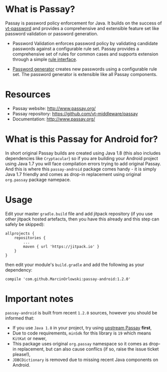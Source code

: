What is Passay?
===============
Passay is password policy enforcement for Java. It builds on the success of [vt-password](https://code.google.com/p/vt-middleware/wiki/vtpassword) and provides a comprehensive and extensible feature set like password validation or password generation. 

 * Password Validation enforces password policy by validating candidate passwords against a configurable rule set. Passay provides a comprehensive set of rules for common cases and supports extension through a simple [rule interface](http://www.passay.org/javadocs/org/passay/Rule.html).
 
 * [Password generator](http://www.passay.org/javadocs/org/passay/PasswordGenerator.html) creates new passwords using a configurable rule set. The password generator is extensible like all Passay components.

Resources
=========

 * Passay website: http://www.passay.org/
 * Passay repository: https://github.com/vt-middleware/passay
 * Documentation: http://www.passay.org/

What is this Passay for Android for?
====================================
In short original Passay builds are created using Java 1.8 (this also includes dependencies like `Cryptacular`) so if you are building your Android project using Java 1.7 you will face compilation errors trying to add original Passay. And this is where this `passay-android` package comes handy - it is simply Java 1.7 friendly and comes as drop-in replacement using original `org.passay` package namepace.

Usage
=====

Edit your master `gradle.build` file and add jitpack repository (if you use other jitpack hosted artefacts,
then you have this already and this step can safely be skipped):

    allprojects {
        repositories {
			...
			maven { url 'https://jitpack.io' }
		}
	}

then edit your module's `build.gradle` and add the following as your dependency:

    compile 'com.github.MarcinOrlowski:passay-android:1.2.0'


Important notes
===============

`passay-android` is built from recent `1.2.0` sources, however you should be informed that:

 * If you use `Java 1.8` in your project, try using [upstream Passay](http://www.passay.org/) **first**,
 * Due to code requirements, `minSdk` for this library is `19` which means `KitKat` or newer,
 * This package uses original `org.passay` namespace so it comes as drop-in replacement, but can also cause conflics (if so, raise the issue ticket please!),
 * `JDBCDictionary` is removed due to missing recent Java components on Android.
